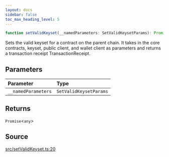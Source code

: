 ```yaml
---
layout: docs
sidebar: false
toc_max_heading_level: 5
---
```


```ts
function setValidKeyset(__namedParameters: SetValidKeysetParams): Promise<any>
```

Sets the valid keyset for a contract on the parent chain. It takes in the
core contracts, keyset, public client, and wallet client as parameters and
returns a transaction receipt TransactionReceipt.

## Parameters

| Parameter | Type |
| :------ | :------ |
| `__namedParameters` | `SetValidKeysetParams` |

## Returns

`Promise`\<`any`\>

## Source

[src/setValidKeyset.ts:20](https://github.com/OffchainLabs/arbitrum-orbit-sdk/blob/9d5595a042e42f7d6b9af10a84816c98ea30f330/src/setValidKeyset.ts#L20)
